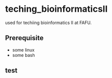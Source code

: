 # teching_bioinformaticsII
used for techiing bioinformatics II at FAFU.

## Prerequisite 
- some linux
- some bash

## test


